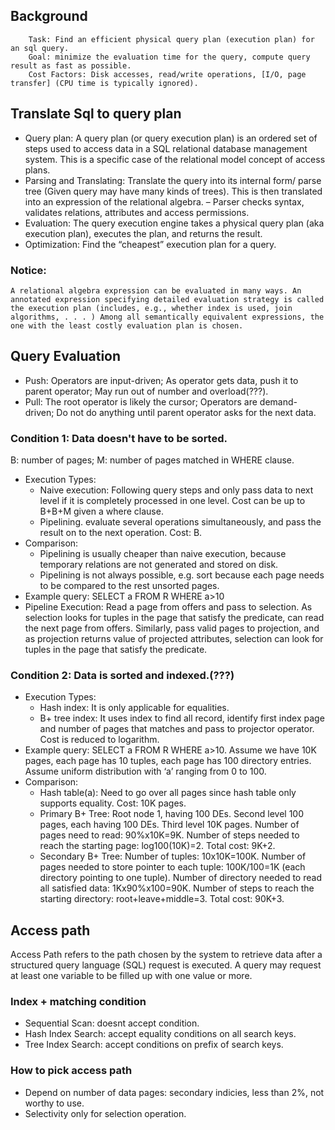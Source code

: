 ## Background
        Task: Find an efficient physical query plan (execution plan) for an sql query.
        Goal: minimize the evaluation time for the query, compute query result as fast as possible.
        Cost Factors: Disk accesses, read/write operations, [I/O, page transfer] (CPU time is typically ignored).

## Translate Sql to query plan
+    Query plan: A query plan (or query execution plan) is an ordered set of steps used to access data in a SQL relational database management system. This is a specific case of the relational model concept of access plans.
+    Parsing and Translating: Translate the query into its internal form/ parse tree (Given query may have many kinds of trees). This is then translated into an expression of the relational algebra. – Parser checks syntax, validates relations, attributes and access permissions.
+    Evaluation: The query execution engine takes a physical query plan (aka execution plan), executes the plan, and returns the result.
+    Optimization: Find the “cheapest” execution plan for a query.

### Notice:
    A relational algebra expression can be evaluated in many ways. An annotated expression specifying detailed evaluation strategy is called the execution plan (includes, e.g., whether index is used, join algorithms, . . . ) Among all semantically equivalent expressions, the one with the least costly evaluation plan is chosen.

## Query Evaluation
-    Push: Operators are input-driven; As operator gets data, push it to parent operator; May run out of number and overload(???).
-    Pull: The root operator is likely the cursor; Operators are demand-driven; Do not do anything until parent operator asks for the next data.

### Condition 1: Data doesn't have to be sorted.
B: number of pages; M: number of pages matched in WHERE clause.
+    Execution Types:
     +    Naive execution: Following query steps and only pass data to next level if it is completely processed in one level. Cost can be up to B+B+M given a where clause.
     +    Pipelining. evaluate several operations simultaneously, and pass the result on to the next operation. Cost: B.
+    Comparison:
     +    Pipelining is usually cheaper than naive execution, because temporary relations are not generated and stored on disk.
     +    Pipelining is not always possible, e.g. sort because each page needs to be compared to the rest unsorted pages.
+    Example query: SELECT a FROM R WHERE a>10
+    Pipeline Execution: Read a page from offers and pass to selection. As selection looks for tuples in the page that satisfy the predicate, can read the next page from offers. Similarly, pass valid pages to projection, and as projection returns value of projected attributes, selection can look for tuples in the page that satisfy the predicate.

### Condition 2: Data is sorted and indexed.(???)
+    Execution Types:
     +    Hash index: It is only applicable for equalities.
     +    B+ tree index: It uses index to find all record, identify first index page and number of pages that matches and pass to projector operator. Cost is reduced to logarithm.
+    Example query: SELECT a FROM R WHERE a>10. Assume we have 10K pages, each page has 10 tuples, each page has 100 directory entries. Assume uniform distribution with ‘a’ ranging from 0 to 100. 
+    Comparison:
     +    Hash table(a): Need to go over all pages since hash table only supports equality. Cost: 10K pages.
     +    Primary B+ Tree: Root node 1, having 100 DEs. Second level 100 pages, each having 100 DEs. Third level 10K pages. Number of pages need to read: 90%x10K=9K. Number of steps needed to reach the starting page: log100(10K)=2. Total cost: 9K+2.
     +    Secondary B+ Tree: Number of tuples: 10x10K=100K. Number of pages needed to store pointer to each tuple: 100K/100=1K (each directory pointing to one tuple). Number of directory needed to read all satisfied data: 1Kx90%x100=90K. Number of steps to reach the starting directory: root+leave+middle=3. Total cost: 90K+3.

## Access path
Access Path refers to the path chosen by the system to retrieve data after a structured query language (SQL) request is executed. A query may request at least one variable to be filled up with one value or more.

### Index + matching condition
+    Sequential Scan: doesnt accept condition.
+    Hash Index Search: accept equality conditions on all search keys.
+    Tree Index Search: accept conditions on prefix of search keys.

### How to pick access path
+    Depend on number of data pages: secondary indicies, less than 2%, not worthy to use.
+    Selectivity only for selection operation.